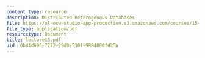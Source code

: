 ```yaml
---
content_type: resource
description: Distributed Heterogenous Databases
file: https://ol-ocw-studio-app-production.s3.amazonaws.com/courses/15-565j-integrating-esystems-global-information-systems-spring-2002/0b41d696727229d053019894880fd25a_lecture15.pdf
file_type: application/pdf
resourcetype: Document
title: lecture15.pdf
uid: 0b41d696-7272-29d0-5301-9894880fd25a
---
```


